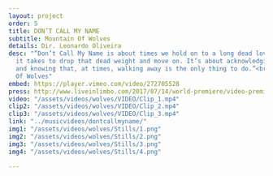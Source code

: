 ```yaml
---
layout: project
order: 5
title: DON’T CALL MY NAME
subtitle: Mountain Of Wolves
details: Dir. Leonardo Oliveira
desc: "“Don’t Call My Name is about times we hold on to a long dead love, and what
  it takes to drop that dead weight and move on. It’s about acknowledging differences
  and knowing that, at times, walking away is the only thing to do.”<br><br>-Mountain
  Of Wolves"
embed: https://player.vimeo.com/video/272705528
press: http://www.liveinlimbo.com/2017/07/14/world-premiere/video-premiere-dont-call-my-name-by-mountain-of-wolves.html
video: "/assets/videos/wolves/VIDEO/Clip_1.mp4"
clip2: "/assets/videos/wolves/VIDEO/Clip_2.mp4"
clip3: "/assets/videos/wolves/VIDEO/Clip_3.mp4"
link: "../musicvideos/dontcallmyname/"
img1: "/assets/videos/wolves/Stills/1.png"
img2: "/assets/videos/wolves/Stills/2.png"
img3: "/assets/videos/wolves/Stills/3.png"
img4: "/assets/videos/wolves/Stills/4.png"

---
```


